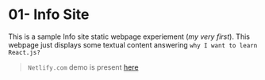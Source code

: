 # 01- Info Site
This is a sample Info site static webpage experiement (*my very first*). This webpage just displays some textual content answering `why I want to learn React.js?`

> `Netlify.com` demo is present [here](https://precious-moonbeam-d165b1.netlify.app/)